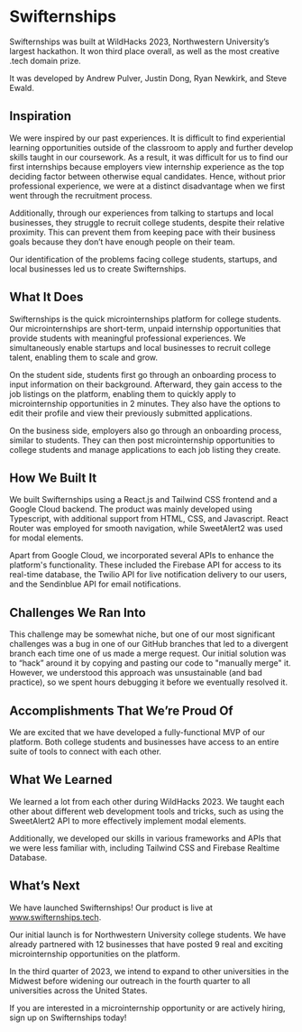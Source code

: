 # Swifternships
Swifternships was built at WildHacks 2023, Northwestern University’s largest hackathon. It won third place overall, as well as the most creative .tech domain prize.

It was developed by Andrew Pulver, Justin Dong, Ryan Newkirk, and Steve Ewald.
## Inspiration
We were inspired by our past experiences. It is difficult to find experiential learning opportunities outside of the classroom to apply and further develop skills taught in our coursework. As a result, it was difficult for us to find our first internships because employers view internship experience as the top deciding factor between otherwise equal candidates. Hence, without prior professional experience, we were at a distinct disadvantage when we first went through the recruitment process.

Additionally, through our experiences from talking to startups and local businesses, they struggle to recruit college students, despite their relative proximity. This can prevent them from keeping pace with their business goals because they don’t have enough people on their team.

Our identification of the problems facing college students, startups, and local businesses led us to create Swifternships.
## What It Does
Swifternships is the quick microinternships platform for college students. Our microinternships are short-term, unpaid internship opportunities that provide students with meaningful professional experiences. We simultaneously enable startups and local businesses to recruit college talent, enabling them to scale and grow.

On the student side, students first go through an onboarding process to input information on their background. Afterward, they gain access to the job listings on the platform, enabling them to quickly apply to microinternship opportunities in 2 minutes. They also have the options to edit their profile and view their previously submitted applications.

On the business side, employers also go through an onboarding process, similar to students. They can then post microinternship opportunities to college students and manage applications to each job listing they create.
## How We Built It
We built Swifternships using a React.js and Tailwind CSS frontend and a Google Cloud backend. The product was mainly developed using Typescript, with additional support from HTML, CSS, and Javascript. React Router was employed for smooth navigation, while SweetAlert2 was used for modal elements.

Apart from Google Cloud, we incorporated several APIs to enhance the platform's functionality. These included the Firebase API for access to its real-time database, the Twilio API for live notification delivery to our users, and the Sendinblue API for email notifications.
## Challenges We Ran Into
This challenge may be somewhat niche, but one of our most significant challenges was a bug in one of our GitHub branches that led to a divergent branch each time one of us made a merge request. Our initial solution was to “hack” around it by copying and pasting our code to "manually merge" it. However, we understood this approach was unsustainable (and bad practice), so we spent hours debugging it before we eventually resolved it.
## Accomplishments That We’re Proud Of
We are excited that we have developed a fully-functional MVP of our platform. Both college students and businesses have access to an entire suite of tools to connect with each other.
## What We Learned
We learned a lot from each other during WildHacks 2023. We taught each other about different web development tools and tricks, such as using the SweetAlert2 API to more effectively implement modal elements.

Additionally, we developed our skills in various frameworks and APIs that we were less familiar with, including Tailwind CSS and Firebase Realtime Database.
## What’s Next
We have launched Swifternships! Our product is live at www.swifternships.tech.

Our initial launch is for Northwestern University college students. We have already partnered with 12 businesses that have posted 9 real and exciting microinternship opportunities on the platform. 

In the third quarter of 2023, we intend to expand to other universities in the Midwest before widening our outreach in the fourth quarter to all universities across the United States.

If you are interested in a microinternship opportunity or are actively hiring, sign up on Swifternships today!
